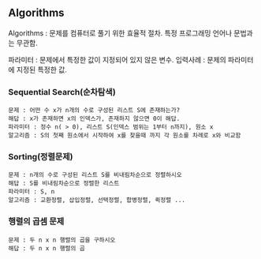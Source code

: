## Algorithms

  Algorithms : 문제를 컴퓨터로 풀기 위한 효율적 절차.
              특정 프로그래밍 언어나 문법과는 무관함.

  파라미터 : 문제에서 특정한 값이 지정되어 있지 않은 변수.
  입력사례 : 문제의 파라미터에 지정된 특정한 값.
 
 
### Sequential Search(순차탐색)
   
    문제 : 어떤 수 x가 n개의 수로 구성된 리스트 S에 존재하는가?
    해답 : x가 존재하면 x의 인덱스가, 존재하지 않으면 0이 해답.
    파라미터 : 정수 n( > 0), 리스트 S(인덱스 범위는 1부터 n까지), 원소 x
    알고리즘 : S의 첫째 원소에서 시작하여 x를 찾을때 까지 각 원소를 차례로 x와 비교함
    
    
### Sorting(정렬문제)
    
    문제 : n개의 수로 구성된 리스트 S를 비내림차순으로 정렬하시오
    해답 : S를 비내림차순으로 정렬한 리스트
    파라미터 : S, n
    알고리즘 : 교환정렬, 삽입정렬, 선택정렬, 합병정렬, 퀵정렬 ...
    
    
### 행렬의 곱셈 문제
    
    문제 : 두 n x n 행렬의 곱을 구하시오
    해답 : 두 n x n 행렬의 곱
    
